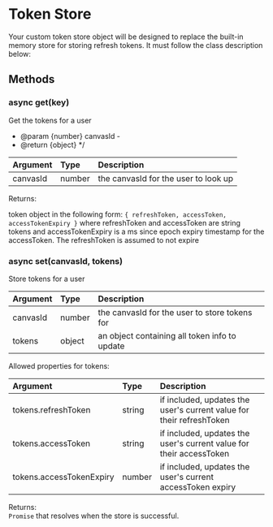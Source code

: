 # Token Store

Your custom token store object will be designed to replace the built-in memory store for storing refresh tokens. It must follow the class description below:

## Methods

### async get(key)

Get the tokens for a user
 * @param {number} canvasId -
 * @return {object}
 */

Argument | Type | Description
:--- | :--- | :---
canvasId | number | the canvasId for the user to look up

Returns:

token object in the following form: `{ refreshToken, accessToken, accessTokenExpiry }` where refreshToken and accessToken are string tokens and accessTokenExpiry is a ms since epoch expiry timestamp for the accessToken. The refreshToken is assumed to not expire

### async set(canvasId, tokens)

Store tokens for a user

Argument | Type | Description
:--- | :--- | :---
canvasId | number | the canvasId for the user to store tokens for
tokens | object | an object containing all token info to update

Allowed properties for tokens:

Argument | Type | Description
:--- | :--- | :---
tokens.refreshToken | string | if included, updates the user's current value for their refreshToken
tokens.accessToken | string | if included, updates the user's current value for their accessToken
tokens.accessTokenExpiry | number | if included, updates the user's current accessToken expiry

Returns:  
`Promise` that resolves when the store is successful.
